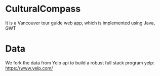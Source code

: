 # CulturalCompass
It is a Vancouver tour guide web app, which is implemented using Java, GWT

# Data
We fork the data from Yelp api to build a robust full stack program
yelp: https://www.yelp.com/

